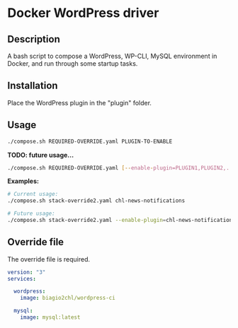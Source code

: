 # Docker WordPress driver

Description
---
A bash script to compose a WordPress, WP-CLI, MySQL environment in Docker, and run through some startup tasks.

Installation
---
Place the WordPress plugin in the "plugin" folder.


Usage
---

```bash
./compose.sh REQUIRED-OVERRIDE.yaml PLUGIN-TO-ENABLE
```

**TODO: future usage...**  

```bash
./compose.sh REQUIRED-OVERRIDE.yaml [--enable-plugin=PLUGIN1,PLUGIN2,...]
```

**Examples:**  

```bash
# Current usage:
./compose.sh stack-override2.yaml chl-news-notifications

# Future usage:
./compose.sh stack-override2.yaml --enable-plugin=chl-news-notifications
```

## Override file
The override file is required.

```yaml
version: "3"
services:

  wordpress: 
    image: biagio2chl/wordpress-ci

  mysql: 
    image: mysql:latest

```
